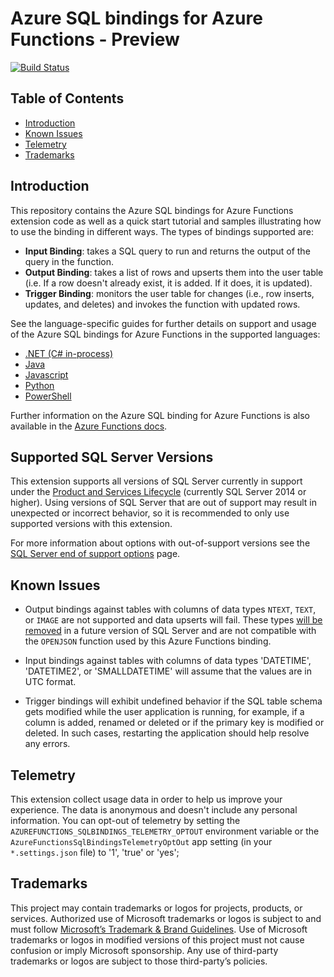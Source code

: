 # Azure SQL bindings for Azure Functions - Preview

[![Build Status](https://mssqltools.visualstudio.com/CrossPlatBuildScripts/_apis/build/status/SQL%20Bindings/SQL%20Bindings%20-%20Nightly?branchName=main)](https://mssqltools.visualstudio.com/CrossPlatBuildScripts/_build/latest?definitionId=481&branchName=main)

## Table of Contents
  - [Introduction](#introduction)
  - [Known Issues](#known-issues)
  - [Telemetry](#telemetry)
  - [Trademarks](#trademarks)

## Introduction

This repository contains the Azure SQL bindings for Azure Functions extension code as well as a quick start tutorial and samples illustrating how to use the binding in different ways. The types of bindings supported are:

- **Input Binding**: takes a SQL query to run and returns the output of the query in the function.
- **Output Binding**: takes a list of rows and upserts them into the user table (i.e. If a row doesn't already exist, it is added. If it does, it is updated).
- **Trigger Binding**: monitors the user table for changes (i.e., row inserts, updates, and deletes) and invokes the function with updated rows.

See the language-specific guides for further details on support and usage of the Azure SQL bindings for Azure Functions in the supported languages:

- [.NET (C# in-process)](./docs/BindingsGuide_Dotnet.md)
- [Java](./docs/BindingsGuide_Java.md)
- [Javascript](./docs/BindingsGuide_Javascript.md)
- [Python](./docs/BindingsGuide_Python.md)
- [PowerShell](./docs/BindingsGuide_PowerShell.md)

Further information on the Azure SQL binding for Azure Functions is also available in the [Azure Functions docs](https://docs.microsoft.com/azure/azure-functions/functions-bindings-azure-sql).

## Supported SQL Server Versions

This extension supports all versions of SQL Server currently in support under the [Product and Services Lifecycle](https://learn.microsoft.com/lifecycle/products) (currently SQL Server 2014 or higher). Using versions of SQL Server that are out of support may result in unexpected or incorrect behavior, so it is recommended to only use supported versions with this extension.

For more information about options with out-of-support versions see the [SQL Server end of support options](https://learn.microsoft.com/sql/sql-server/end-of-support/sql-server-end-of-support-overview) page.

## Known Issues

- Output bindings against tables with columns of data types `NTEXT`, `TEXT`, or `IMAGE` are not supported and data upserts will fail. These types [will be removed](https://docs.microsoft.com/sql/t-sql/data-types/ntext-text-and-image-transact-sql) in a future version of SQL Server and are not compatible with the `OPENJSON` function used by this Azure Functions binding.
- Input bindings against tables with columns of data types 'DATETIME', 'DATETIME2', or 'SMALLDATETIME' will assume that the values are in UTC format.

- Trigger bindings will exhibit undefined behavior if the SQL table schema gets modified while the user application is running, for example, if a column is added, renamed or deleted or if the primary key is modified or deleted. In such cases, restarting the application should help resolve any errors.

## Telemetry

This extension collect usage data in order to help us improve your experience. The data is anonymous and doesn't include any personal information. You can opt-out of telemetry by setting the `AZUREFUNCTIONS_SQLBINDINGS_TELEMETRY_OPTOUT` environment variable or the `AzureFunctionsSqlBindingsTelemetryOptOut` app setting (in your `*.settings.json` file) to '1', 'true' or 'yes';

## Trademarks

This project may contain trademarks or logos for projects, products, or services. Authorized use of Microsoft trademarks or logos is subject to and must follow [Microsoft’s Trademark & Brand Guidelines](https://www.microsoft.com/legal/intellectualproperty/trademarks/usage/general). Use of Microsoft trademarks or logos in modified versions of this project must not cause confusion or imply Microsoft sponsorship. Any use of third-party trademarks or logos are subject to those third-party’s policies.
